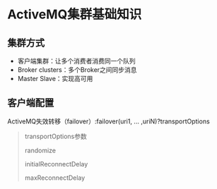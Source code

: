 # ActiveMQ集群基础知识



## 集群方式

- 客户端集群：让多个消费者消费同一个队列
- Broker clusters：多个Broker之间同步消息
- Master Slave：实现高可用

## 客户端配置

ActiveMQ失效转移（failover）:failover(uri1,  ...  ,uriN)?transportOptions

> transportOptions参数
>
> randomize
>
> initialReconnectDelay
>
> maxReconnectDelay
>
>

